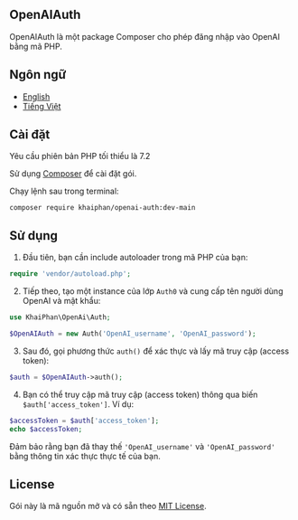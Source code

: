## OpenAIAuth

OpenAIAuth là một package Composer cho phép đăng nhập vào OpenAI bằng mã PHP.

## Ngôn ngữ

- [English](README.md)
- [Tiếng Việt](README_vi.md)

## Cài đặt

Yêu cầu phiên bản PHP tối thiểu là 7.2

Sử dụng [Composer](https://getcomposer.org) để cài đặt gói.

Chạy lệnh sau trong terminal:

```
composer require khaiphan/openai-auth:dev-main
```

## Sử dụng

1. Đầu tiên, bạn cần include autoloader trong mã PHP của bạn:

```php
require 'vendor/autoload.php';
```

2. Tiếp theo, tạo một instance của lớp `Auth0` và cung cấp tên người dùng OpenAI và mật khẩu:

```php
use KhaiPhan\OpenAi\Auth;

$OpenAIAuth = new Auth('OpenAI_username', 'OpenAI_password');
```

3. Sau đó, gọi phương thức `auth()` để xác thực và lấy mã truy cập (access token):

```php
$auth = $OpenAIAuth->auth();
```

4. Bạn có thể truy cập mã truy cập (access token) thông qua biến `$auth['access_token']`. Ví dụ:

```php
$accessToken = $auth['access_token'];
echo $accessToken;
```

Đảm bảo rằng bạn đã thay thế `'OpenAI_username'` và `'OpenAI_password'` bằng thông tin xác thực thực tế của bạn.

## License

Gói này là mã nguồn mở và có sẵn theo [MIT License](https://opensource.org/licenses/MIT).
